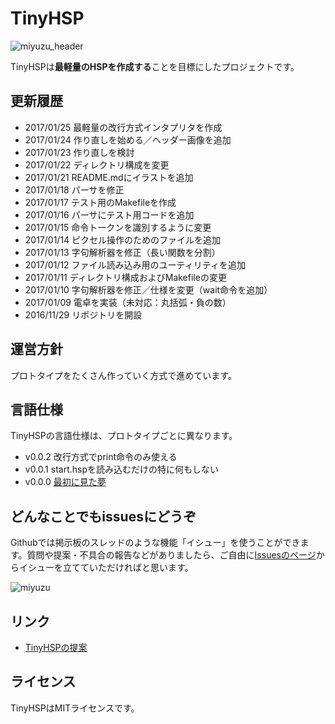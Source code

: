 # TinyHSP

![miyuzu_header](https://cloud.githubusercontent.com/assets/13228693/22240053/9dba8334-e25c-11e6-8543-7a537abf6664.png)

TinyHSPは**最軽量のHSPを作成する**ことを目標にしたプロジェクトです。

## 更新履歴

- 2017/01/25 最軽量の改行方式インタプリタを作成
- 2017/01/24 作り直しを始める／ヘッダー画像を追加
- 2017/01/23 作り直しを検討
- 2017/01/22 ディレクトリ構成を変更
- 2017/01/21 README.mdにイラストを追加
- 2017/01/18 パーサを修正
- 2017/01/17 テスト用のMakefileを作成
- 2017/01/16 パーサにテスト用コードを追加
- 2017/01/15 命令トークンを識別するように変更
- 2017/01/14 ピクセル操作のためのファイルを追加
- 2017/01/13 字句解析器を修正（長い関数を分割）
- 2017/01/12 ファイル読み込み用のユーティリティを追加
- 2017/01/11 ディレクトリ構成およびMakefileの変更
- 2017/01/10 字句解析器を修正／仕様を変更（wait命令を追加）
- 2017/01/09 電卓を実装（未対応：丸括弧・負の数）
- 2016/11/29 リポジトリを開設

## 運営方針

プロトタイプをたくさん作っていく方式で進めています。

## 言語仕様

TinyHSPの言語仕様は、プロトタイプごとに異なります。

- v0.0.2 改行方式でprint命令のみ使える
- v0.0.1 start.hspを読み込むだけの特に何もしない
- v0.0.0 [最初に見た夢](https://github.com/dolphilia/tinyhsp/tree/master/00_start)

## どんなことでもissuesにどうぞ

Githubでは掲示板のスレッドのような機能「イシュー」を使うことができます。質問や提案・不具合の報告などがありましたら、ご自由に[Issuesのページ](https://github.com/dolphilia/tinyhsp/issues)からイシューを立てていただければと思います。

![miyuzu](https://cloud.githubusercontent.com/assets/13228693/22172736/56d7206a-dff2-11e6-8ca8-ea155caf7acf.jpg)

## リンク

- [TinyHSPの提案](http://hsp.tv/play/pforum.php?mode=all&num=77515)

## ライセンス

TinyHSPはMITライセンスです。